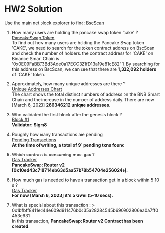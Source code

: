 # HW2 Solution
Use the main net block explorer to find: [BscScan](https://bscscan.com)
1. How many users are holding the pancake swap token 'cake' ?\
[PancakeSwap Token](https://bscscan.com/token/0x0E09FaBB73Bd3Ade0a17ECC321fD13a19e81cE82)\
 To find out how many users are holding the Pancake Swap token 'CAKE', we need to search for the token contract address on BscScan and check the number of holders. the contract address for 'CAKE' on Binance Smart Chain is '0x0E09FaBB73Bd3Ade0a17ECC321fD13a19e81cE82' 1. By searching for this address on BscScan, we can see that there are **1,332,092 holders** of 'CAKE' token.

2. Approximately, how many unique addresses are there ?\
[Unique Addresses Chart](https://bscscan.com/chart/address)\
The chart shows the total distinct numbers of address on the BNB Smart Chain and the increase in the number of address daily.
There are now [March 6, 2023] **266346212 unique addresses**.

3. Who validated the first block after the genesis block ?\
[Block  #1](https://bscscan.com/block/1)\
**Validator: Sigm8**

4. Roughly how many transactions are pending\
[Pending Transactions](https://bscscan.com/txsPending)\
**At the time of writing, a total of 91 pending txns found**

5. Which contract is consuming most gas ?\
[Gas Tracker](https://bscscan.com/gastracker)\
**PancakeSwap: Router v2 [0x10ed43c718714eb63d5aa57b78b54704e256024e].**

6. How much gas is needed to have a transaction get in a block within 5 10 s ?\
[Gas Tracker](https://bscscan.com/gastracker)\
**For now [March 6, 2023] it's 5 Gwei (5-10 secs).**

7. What is special about this transaction : > 0x1bfbff8411ed44e609d911476b0d35a28284545b690902806ea0a7ff0453e931 \
In this transaction, **PancakeSwap: Router v2 Contract has been created**.